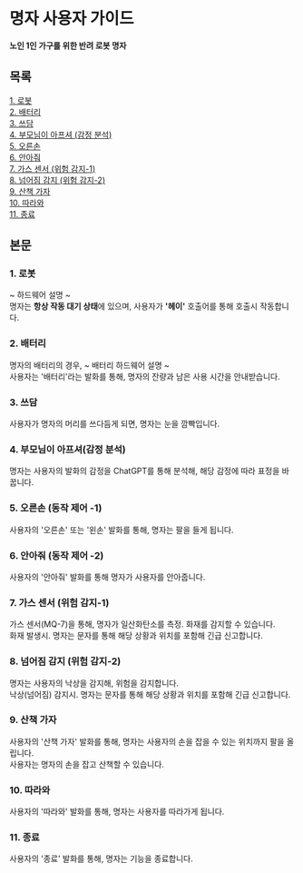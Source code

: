 # 명자 사용자 가이드

<b>노인 1인 가구를 위한 반려 로봇 명자</b>

## 목록
[1. 로봇](#1-로봇)  
[2. 배터리](#2-배터리)   
[3. 쓰담](#3-쓰담)   
[4. 부모님이 아프셔 (감정 분석)](#4-부모님이-아프셔감정-분석)   
[5. 오른손](#5-오른손-동작-제어--1)   
[6. 안아줘](#6-안아줘-동작-제어--2)   
[7. 가스 센서 (위험 감지-1)](#7-가스-센서-위험-감지-1)   
[8. 넘어짐 감지 (위험 감지-2)](#8-넘어짐-감지-위험-감지-2)   
[9. 산책 가자](#9-산책-가자)  
[10. 따라와](#10-따라와)  
[11. 종료](#11-종료)

## 본문
### 1. 로봇
~ 하드웨어 설명 ~   
명자는 <b>항상 작동 대기 상태</b>에 있으며, 사용자가 <b>'헤이'</b> 호출어를 통해 호출시 작동합니다.  

### 2. 배터리
명자의 배터리의 경우, ~ 배터리 하드웨어 설명 ~    
사용자는 '배터리'라는 발화를 통해, 명자의 잔량과 남은 사용 시간을 안내받습니다. 

### 3. 쓰담
사용자가 명자의 머리를 쓰다듬게 되면, 명자는 눈을 깜빡입니다.

### 4. 부모님이 아프셔(감정 분석)
명자는 사용자의 발화의 감정을 ChatGPT를 통해 분석해, 해당 감정에 따라 표정을 바꿉니다. 

### 5. 오른손 (동작 제어 -1)
사용자의 '오른손' 또는 '왼손' 발화를 통해, 명자는 팔을 들게 됩니다.

### 6. 안아줘 (동작 제어 -2)
사용자의 '안아줘' 발화를 통해 명자가 사용자를 안아줍니다.

### 7. 가스 센서 (위험 감지-1)
가스 센서(MQ-7)을 통해, 명자가 일산화탄소를 측정. 화재를 감지할 수 있습니다.   
화재 발생시. 명자는 문자를 통해 해당 상황과 위치를 포함해 긴급 신고합니다.

### 8. 넘어짐 감지 (위험 감지-2)
명자는 사용자의 낙상을 감지해, 위험을 감지합니다.  
낙상(넘어짐) 감지시. 명자는 문자를 통해 해당 상황과 위치를 포함해 긴급 신고합니다.

### 9. 산책 가자
사용자의 '산책 가자' 발화를 통해, 명자는 사용자의 손을 잡을 수 있는 위치까지 팔을 올립니다.   
사용자는 명자의 손을 잡고 산책할 수 있습니다.

### 10. 따라와
사용자의 '따라와' 발화를 통해, 명자는 사용자를 따라가게 됩니다.

### 11. 종료
사용자의 '종료' 발화를 통해, 명자는 기능을 종료합니다.
